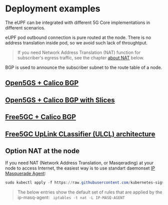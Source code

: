 # Deployment examples
The eUPF can be integrated with different 5G Core implementations in different scenarios.

eUPF pod outbound connection is pure routed at the node. There is no address translation inside pod, so we avoid such lack of throughtput.

>If you need Network Address Translation (NAT) function for subscriber's egress traffic, see the chapter [about NAT](#option-nat-at-the-node) below.

BGP is used to announce the subscriber subnet to the route table of a node.

## [Open5GS + Calico BGP](./open5gs-with-bgp/README.md)

## [Open5GS + Calico BGP with Slices](./open5gs-with-bgp-and-slices/README.md)

## [Free5GC + Calico BGP](./free5gc-with-bgp/README.md)

## [Free5GC UpLink CLassifier (ULCL) architecture](./free5gc-ulcl/README.md)

## Option NAT at the node

If you need NAT (Network Address Translation, or Masqerading) at your node to access Internet, the easiest way is to use standart daemonset [IP Masquerade Agent](https://kubernetes.io/docs/tasks/administer-cluster/ip-masq-agent/):
```powershell
sudo kubectl apply -f https://raw.githubusercontent.com/kubernetes-sigs/ip-masq-agent/master/ip-masq-agent.yaml
```
   > The below entries show the default set of rules that are applied by the ip-masq-agent:
    ` iptables -t nat -L IP-MASQ-AGENT`
